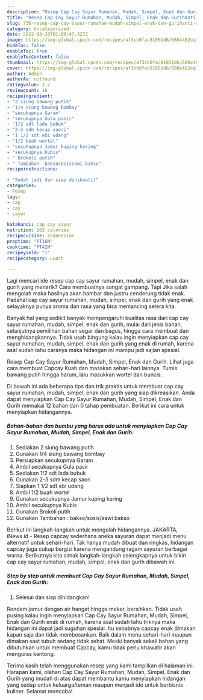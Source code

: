 ```yaml
---
description: "Resep Cap Cay Sayur Rumahan, Mudah, Simpel, Enak dan GurihAnti Ribet"
title: "Resep Cap Cay Sayur Rumahan, Mudah, Simpel, Enak dan GurihAnti Ribet"
slug: 736-resep-cap-cay-sayur-rumahan-mudah-simpel-enak-dan-gurihanti-ribet
category: Uncategorized
date: 2022-03-28T01:09:47.327Z
image: https://img-global.cpcdn.com/recipes/af3cb0fac81651d6/680x482cq70/cap-cay-sayur-rumahan-mudah-simpel-enak-dan-gurih-foto-resep-utama.jpg
hideToc: false
enableToc: true
enableTocContent: false
thumbnail: https://img-global.cpcdn.com/recipes/af3cb0fac81651d6/680x482cq70/cap-cay-sayur-rumahan-mudah-simpel-enak-dan-gurih-foto-resep-utama.jpg
cover: https://img-global.cpcdn.com/recipes/af3cb0fac81651d6/680x482cq70/cap-cay-sayur-rumahan-mudah-simpel-enak-dan-gurih-foto-resep-utama.jpg
author: Admin
authorAv: notfound
ratingvalue: 3.2
reviewcount: 16
recipeingredient:
- "2 siung bawang putih"
- "1/4 siung bawang bombay"
- "secukupnya Garam"
- "secukupnya Gula pasir"
- "1/2 sdt lada bubuk"
- "2-3 sdm kecap saori"
- "1 1/2 sdt ebi udang"
- "1/2 buah wortel"
- "secukupnya Jamur kuping kering"
- "secukupnya Kubis"
- " Brokoli putih"
- " Tambahan  baksososissawi bakso"
recipeinstructions:

- "Sudah jadi dan siap dinikmati!"
categories:
- Resep
tags:
- cap
- cay
- sayur

katakunci: cap cay sayur 
nutrition: 262 calories
recipecuisine: Indonesian
preptime: "PT16M"
cooktime: "PT42M"
recipeyield: "1"
recipecategory: Lunch

---
```



Lagi mencari ide resep cap cay sayur rumahan, mudah, simpel, enak dan gurih yang menarik? Cara membuatnya sangat gampang. Tapi Jika salah mengolah maka hasilnya akan hambar dan justru cenderung tidak enak. Padahal cap cay sayur rumahan, mudah, simpel, enak dan gurih yang enak selayaknya punya aroma dan rasa yang bisa memancing selera kita.


Banyak hal yang sedikit banyak mempengaruhi kualitas rasa dari cap cay sayur rumahan, mudah, simpel, enak dan gurih, mulai dari jenis bahan, selanjutnya pemilihan bahan segar dan bagus, hingga cara membuat dan menghidangkannya. Tidak usah bingung kalau ingin menyiapkan cap cay sayur rumahan, mudah, simpel, enak dan gurih yang enak di rumah, karena asal sudah tahu caranya maka hidangan ini mampu jadi sajian spesial.

Resep Cap Cay Sayur Rumahan, Mudah, Simpel, Enak dan Gurih. Lihat juga cara membuat Capcay Kuah dan masakan sehari-hari lainnya. Tumis bawang putih hingga harum, lalu masukkan wortel dan buncis.


Di bawah ini ada beberapa tips dan trik praktis untuk membuat cap cay sayur rumahan, mudah, simpel, enak dan gurih yang siap dikreasikan. Anda dapat menyiapkan Cap Cay Sayur Rumahan, Mudah, Simpel, Enak dan Gurih memakai 12 bahan dan 0 tahap pembuatan. Berikut ini cara untuk menyiapkan hidangannya.

<!--inarticleads1-->

##### Bahan-bahan dan bumbu yang harus ada untuk menyiapkan Cap Cay Sayur Rumahan, Mudah, Simpel, Enak dan Gurih:

1. Sediakan 2 siung bawang putih
1. Gunakan 1/4 siung bawang bombay
1. Persiapkan secukupnya Garam
1. Ambil secukupnya Gula pasir
1. Sediakan 1/2 sdt lada bubuk
1. Gunakan 2-3 sdm kecap saori
1. Siapkan 1 1/2 sdt ebi udang
1. Ambil 1/2 buah wortel
1. Gunakan secukupnya Jamur kuping kering
1. Ambil secukupnya Kubis
1. Gunakan  Brokoli putih
1. Gunakan  Tambahan : bakso/sosis/sawi bakso


Berikut ini langkah-langkah untuk mengolah hidangannya. JAKARTA, iNews.id - Resep capcay sederhana aneka sayuran dapat menjadi menu alternatif untuk sehari-hari. Tak hanya mudah dibuat dan ringkas, hidangan capcay juga cukup bergizi karena mengandung ragam sayuran berbagai warna. Berikutnya kita simak langkah-langkah selengkapnya untuk bikin cap cay sayur rumahan, mudah, simpel, enak dan gurih dibawah ini. 

<!--inarticleads2-->

##### Step by step untuk membuat Cap Cay Sayur Rumahan, Mudah, Simpel, Enak dan Gurih:


1. Selesai dan siap dihidangkan!

Rendam jamur dengan air hangat hingga mekar, bersihkan. Tidak usah pusing kalau ingin menyiapkan Cap Cay Sayur Rumahan, Mudah, Simpel, Enak dan Gurih enak di rumah, karena asal sudah tahu triknya maka hidangan ini dapat jadi suguhan spesial. Itu sebabnya capcay enak dimakan kapan saja dan tidak membosankan. Baik dalam menu sehari-hari maupun dimakan saat tubuh sedang tidak sehat. Meski banyak sekali bahan yang dibutuhkan untuk membuat Capcay, kamu tidak perlu khawatir akan menguras kantong. 

Terima kasih telah menggunakan resep yang kami tampilkan di halaman ini. Harapan kami, olahan Cap Cay Sayur Rumahan, Mudah, Simpel, Enak dan Gurih yang mudah di atas dapat membantu kamu menyiapkan hidangan yang sedap untuk keluarga/teman maupun menjadi ide untuk berbisnis kuliner. Selamat mencoba!
